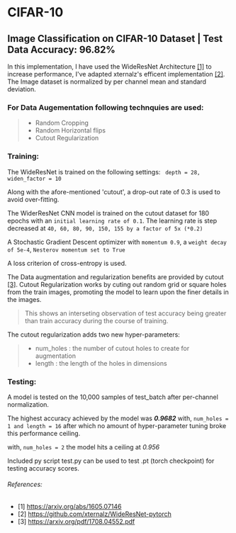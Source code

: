 # CIFAR-10
## Image Classification on CIFAR-10 Dataset | Test Data Accuracy: 96.82%


In this implementation, I have used the WideResNet Architecture [[1]](https://arxiv.org/abs/1605.07146) to increase performance, I've adapted xternalz's efficent implementation [[2]](https://github.com/xternalz/WideResNet-pytorch
). 
The Image dataset is normalized by per channel mean and standard deviation. 


### For Data Augementation following technquies are used:
>- Random Cropping
>- Random Horizontal flips
>- Cutout Regularization

### Training:
The WideResNet is trained on the following settings:
` depth = 28, 
widen_factor = 10`


Along with the afore-mentioned 'cutout', a drop-out rate of 0.3 is used to avoid over-fitting.

The WiderResNet CNN model is trained on the cutout dataset for 180 epochs with an `initial learning rate of 0.1`. 
The learning rate is step decreased at `40, 60, 80, 90, 150, 155 by a factor of 5x (*0.2)`

A Stochastic Gradient Descent optimizer with `momentum 0.9`, a `weight decay of 5e-4`, `Nesterov momentum set to True` 

A loss criterion of cross-entropy is used. 

The Data augmentation and regularization benefits are provided by cutout [[3]](https://arxiv.org/pdf/1708.04552.pdf). Cutout Regularization works by cuting out random grid or square holes from the train images, promoting the model to learn upon the finer details in the images.
>This shows an interseting observation of test accuracy being greater than train accuracy during the course of training. 

The cutout regularization adds two new hyper-parameters:
> - num_holes : the number of cutout holes to create for augmentation
> - length : the length of the holes in dimensions

### Testing:

A model is tested on the 10,000 samples of test_batch after per-channel normalization. 

The highest accuracy achieved by the model was ***0.9682***
with, `num_holes = 1 and length = 16`
after which no amount of hyper-parameter tuning broke this performance ceiling.

with, `num_holes = 2` the model hits a ceiling at *0.956* 

Included py script test.py can be used to test .pt (torch checkpoint) for testing accuracy scores.


###### References:
- [1] https://arxiv.org/abs/1605.07146
- [2] https://github.com/xternalz/WideResNet-pytorch
- [3] https://arxiv.org/pdf/1708.04552.pdf


